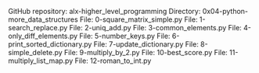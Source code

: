GitHub repository: alx-higher_level_programming
Directory: 0x04-python-more_data_structures
File: 0-square_matrix_simple.py
File: 1-search_replace.py
File: 2-uniq_add.py
File: 3-common_elements.py
File: 4-only_diff_elements.py
File: 5-number_keys.py
File: 6-print_sorted_dictionary.py
File: 7-update_dictionary.py
File: 8-simple_delete.py
File: 9-multiply_by_2.py
File: 10-best_score.py
File: 11-multiply_list_map.py
File: 12-roman_to_int.py
